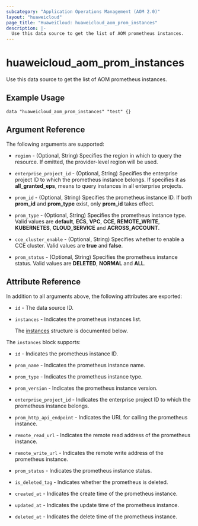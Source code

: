 ```yaml
---
subcategory: "Application Operations Management (AOM 2.0)"
layout: "huaweicloud"
page_title: "HuaweiCloud: huaweicloud_aom_prom_instances"
description: |-
  Use this data source to get the list of AOM prometheus instances.
---
```


# huaweicloud_aom_prom_instances

Use this data source to get the list of AOM prometheus instances.

## Example Usage

```hcl
data "huaweicloud_aom_prom_instances" "test" {}
```

## Argument Reference

The following arguments are supported:

* `region` - (Optional, String) Specifies the region in which to query the resource.
  If omitted, the provider-level region will be used.

* `enterprise_project_id` - (Optional, String) Specifies the enterprise project ID to which the prometheus instance belongs.
  If specifies it as **all_granted_eps**, means to query instances in all enterprise projects.

* `prom_id` - (Optional, String) Specifies the prometheus instance ID.
  If both **prom_id** and **prom_type** exist, only **prom_id** takes effect.

* `prom_type` - (Optional, String) Specifies the prometheus instance type. Valid values are **default**, **ECS**,
  **VPC**, **CCE**, **REMOTE_WRITE**, **KUBERNETES**, **CLOUD_SERVICE** and **ACROSS_ACCOUNT**.

* `cce_cluster_enable` - (Optional, String) Specifies whether to enable a CCE cluster.
  Valid values are **true** and **false**.

* `prom_status` - (Optional, String) Specifies the prometheus instance status.
  Valid values are **DELETED**, **NORMAL** and **ALL**.

## Attribute Reference

In addition to all arguments above, the following attributes are exported:

* `id` - The data source ID.

* `instances` - Indicates the prometheus instances list.

  The [instances](#instances_struct) structure is documented below.

<a name="instances_struct"></a>
The `instances` block supports:

* `id` - Indicates the prometheus instance ID.

* `prom_name` - Indicates the prometheus instance name.

* `prom_type` - Indicates the prometheus instance type.

* `prom_version` - Indicates the prometheus instance version.

* `enterprise_project_id` - Indicates the enterprise project ID to which the prometheus instance belongs.

* `prom_http_api_endpoint` - Indicates the URL for calling the prometheus instance.

* `remote_read_url` - Indicates the remote read address of the prometheus instance.

* `remote_write_url` - Indicates the remote write address of the prometheus instance.

* `prom_status` - Indicates the prometheus instance status.

* `is_deleted_tag` - Indicates whether the prometheus is deleted.

* `created_at` - Indicates the create time of the prometheus instance.

* `updated_at` - Indicates the update time of the prometheus instance.

* `deleted_at` - Indicates the delete time of the prometheus instance.
